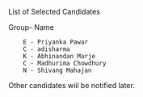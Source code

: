 
List of Selected Candidates


Group- Name

        E - Priyanka Pawar  
        C - adisharma 
        K - Abhinandan Marje
        C - Madhurima Chowdhury
        N - Shivang Mahajan 
        
Other candidates wiil be notified later.
